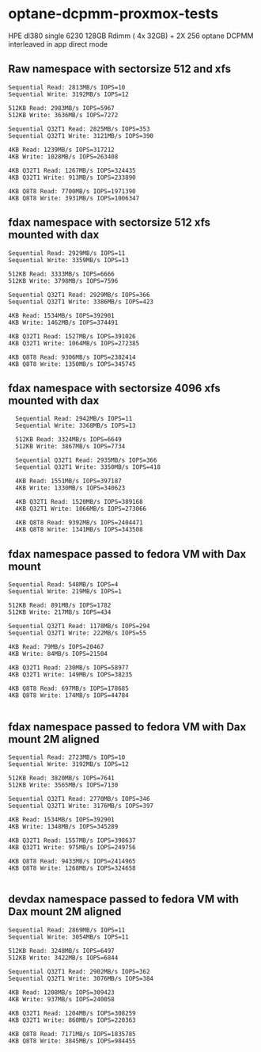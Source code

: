 # optane-dcpmm-proxmox-tests

HPE dl380 single 6230 128GB Rdimm ( 4x 32GB)  +  2X 256 optane DCPMM interleaved in app direct mode


## Raw namespace with sectorsize 512 and xfs

```
Sequential Read: 2813MB/s IOPS=10
Sequential Write: 3192MB/s IOPS=12

512KB Read: 2983MB/s IOPS=5967
512KB Write: 3636MB/s IOPS=7272

Sequential Q32T1 Read: 2825MB/s IOPS=353
Sequential Q32T1 Write: 3121MB/s IOPS=390

4KB Read: 1239MB/s IOPS=317212
4KB Write: 1028MB/s IOPS=263408

4KB Q32T1 Read: 1267MB/s IOPS=324435
4KB Q32T1 Write: 913MB/s IOPS=233890

4KB Q8T8 Read: 7700MB/s IOPS=1971390
4KB Q8T8 Write: 3931MB/s IOPS=1006347
```

## fdax namespace with sectorsize 512 xfs mounted with dax

```
Sequential Read: 2929MB/s IOPS=11
Sequential Write: 3359MB/s IOPS=13

512KB Read: 3333MB/s IOPS=6666
512KB Write: 3798MB/s IOPS=7596

Sequential Q32T1 Read: 2929MB/s IOPS=366
Sequential Q32T1 Write: 3386MB/s IOPS=423

4KB Read: 1534MB/s IOPS=392901
4KB Write: 1462MB/s IOPS=374491

4KB Q32T1 Read: 1527MB/s IOPS=391026
4KB Q32T1 Write: 1064MB/s IOPS=272385

4KB Q8T8 Read: 9306MB/s IOPS=2382414
4KB Q8T8 Write: 1350MB/s IOPS=345745
```

## fdax namespace with sectorsize 4096 xfs mounted with dax

```
  Sequential Read: 2942MB/s IOPS=11
  Sequential Write: 3368MB/s IOPS=13
  
  512KB Read: 3324MB/s IOPS=6649
  512KB Write: 3867MB/s IOPS=7734
  
  Sequential Q32T1 Read: 2935MB/s IOPS=366
  Sequential Q32T1 Write: 3350MB/s IOPS=418
  
  4KB Read: 1551MB/s IOPS=397187
  4KB Write: 1330MB/s IOPS=340623
  
  4KB Q32T1 Read: 1520MB/s IOPS=389168
  4KB Q32T1 Write: 1066MB/s IOPS=273066
  
  4KB Q8T8 Read: 9392MB/s IOPS=2404471
  4KB Q8T8 Write: 1341MB/s IOPS=343508
```


## fdax namespace passed to fedora VM with Dax mount
```
Sequential Read: 548MB/s IOPS=4
Sequential Write: 219MB/s IOPS=1

512KB Read: 891MB/s IOPS=1782
512KB Write: 217MB/s IOPS=434

Sequential Q32T1 Read: 1178MB/s IOPS=294
Sequential Q32T1 Write: 222MB/s IOPS=55

4KB Read: 79MB/s IOPS=20467
4KB Write: 84MB/s IOPS=21504

4KB Q32T1 Read: 230MB/s IOPS=58977
4KB Q32T1 Write: 149MB/s IOPS=38235

4KB Q8T8 Read: 697MB/s IOPS=178685
4KB Q8T8 Write: 174MB/s IOPS=44784


```

## fdax namespace passed to fedora VM with Dax mount 2M aligned

```
Sequential Read: 2723MB/s IOPS=10
Sequential Write: 3192MB/s IOPS=12

512KB Read: 3820MB/s IOPS=7641
512KB Write: 3565MB/s IOPS=7130

Sequential Q32T1 Read: 2770MB/s IOPS=346
Sequential Q32T1 Write: 3176MB/s IOPS=397

4KB Read: 1534MB/s IOPS=392901
4KB Write: 1348MB/s IOPS=345289

4KB Q32T1 Read: 1557MB/s IOPS=398637
4KB Q32T1 Write: 975MB/s IOPS=249756

4KB Q8T8 Read: 9433MB/s IOPS=2414965
4KB Q8T8 Write: 1268MB/s IOPS=324658


```


## devdax namespace passed to fedora VM with Dax mount 2M aligned
```
Sequential Read: 2869MB/s IOPS=11
Sequential Write: 3054MB/s IOPS=11

512KB Read: 3248MB/s IOPS=6497
512KB Write: 3422MB/s IOPS=6844

Sequential Q32T1 Read: 2902MB/s IOPS=362
Sequential Q32T1 Write: 3076MB/s IOPS=384

4KB Read: 1208MB/s IOPS=309423
4KB Write: 937MB/s IOPS=240058

4KB Q32T1 Read: 1204MB/s IOPS=308259
4KB Q32T1 Write: 860MB/s IOPS=220363

4KB Q8T8 Read: 7171MB/s IOPS=1835785
4KB Q8T8 Write: 3845MB/s IOPS=984455
```
